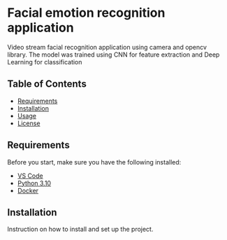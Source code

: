# Facial emotion recognition application

Video stream facial recognition application using camera and opencv library.
The model was trained using CNN for feature extraction and Deep Learning for classification

## Table of Contents

- [Requirements](#requirements)
- [Installation](#installation)
- [Usage](#usage)
- [License](#license)

## Requirements

Before you start, make sure you have the following installed:

- [VS Code](https://code.visualstudio.com/download)
- [Python 3.10](https://www.python.org/downloads/)
- [Docker](https://www.docker.com/get-started)

## Installation

Instruction on how to install and set up the project.
